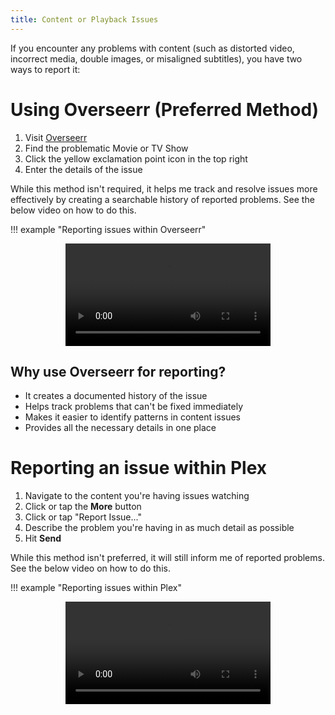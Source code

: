 ```yaml
---
title: Content or Playback Issues
---
```


If you encounter any problems with content (such as distorted video, incorrect media, double images, or misaligned subtitles), you have two ways to report it:

# Using Overseerr (Preferred Method)

   1. Visit [Overseerr](https://overseerr.bitpushr.net)
   2. Find the problematic Movie or TV Show
   3. Click the yellow exclamation point icon in the top right
   4. Enter the details of the issue

   While this method isn't required, it helps me track and resolve issues more effectively by creating a searchable history of reported problems. See the below video on how to do this.

!!! example "Reporting issues within Overseerr"
    <center><video style="width:65%" controls="true" alt="type:video">
        <source src="../../assets/video/overseerr-reporting-issues.webm" type="video/webm">
    </video></center>

## Why use Overseerr for reporting?

- It creates a documented history of the issue
- Helps track problems that can't be fixed immediately
- Makes it easier to identify patterns in content issues
- Provides all the necessary details in one place

# Reporting an issue within Plex

   1. Navigate to the content you're having issues watching
   2. Click or tap the **More** button
   3. Click or tap "Report Issue..."
   4. Describe the problem you're having in as much detail as possible
   5. Hit **Send**

   While this method isn't preferred, it will still inform me of reported problems. See the below video on how to do this.

!!! example "Reporting issues within Plex"
    <center><video style="width:65%" controls="true" alt="type:video">
        <source src="../../assets/video/plex-reporting-issues.webm" type="video/webm">
    </video></center>
